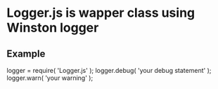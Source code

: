# Logger.js is wapper class using Winston logger

## Example
 logger = require( 'Logger.js' );
 logger.debug( 'your debug statement' );
 logger.warn( 'your warning' );
